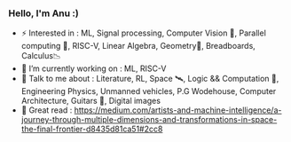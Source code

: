 ### Hello, I'm Anu :)

- ⚡ Interested in : ML, Signal processing, Computer Vision 🥽, Parallel computing 🧵, RISC-V, Linear Algebra, Geometry🍩, Breadboards, Calculus📉 
- 🌱 I’m currently working on : ML, RISC-V
- 💬 Talk to me about : Literature, RL, Space 🛰, Logic && Computation 🧮, Engineering Physics, Unmanned vehicles, P.G Wodehouse, Computer Architecture, Guitars 🎸, Digital images 
- 📃 Great read : https://medium.com/artists-and-machine-intelligence/a-journey-through-multiple-dimensions-and-transformations-in-space-the-final-frontier-d8435d81ca51#2cc8
